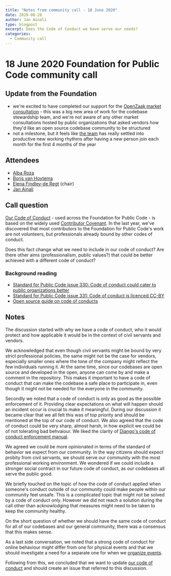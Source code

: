 ```yaml
---
title: "Notes from community call - 18 June 2020"
date: 2020-06-26
author: Jan Ainali
type: blogpost
excerpt: Does the Code of Conduct we have serve our needs?
categories:
  - Community call
---
```


# 18 June 2020 Foundation for Public Code community call

## Update from the Foundation

- we're excited to have completed our support for the [OpenZaak market consultation](https://github.com/open-zaak/open-zaak-market-consultation) - this was a big new area of work for the codebase stewardship team, and we're not aware of any other market consultations hosted by public organizations that asked vendors how they'd like an open source codebase community to be structured
- not a milestone, but it feels like [the team](https://publiccode.net/team/) has really settled into productive new working rhythms after having a new person join each month for the first 4 months of the year 

## Attendees

* [Alba Roza](https://publiccode.net/team/alba-roza.html)
* [Boris van Hoytema](https://publiccode.net/team/boris-van-hoytema.html)
* [Elena Findley-de Regt](https://publiccode.net/team/elena-findley-de-regt.html) (chair)
* [Jan Ainali](https://publiccode.net/team/jan-ainali.html)

## Call question

[Our Code of Conduct](https://github.com/publiccodenet/about/blob/develop/CODE_OF_CONDUCT.md) - used across the Foundation for Public Code - is based on the widely used [Contributor Covenant](https://www.contributor-covenant.org/version/2/0/code_of_conduct/).
In the last year, we've discovered that most contributors to the Foundation for Public Code's work are not volunteers, but professionals already bound by other codes of conduct.

Does this fact change what we need to include in our code of conduct?
Are there other aims (professionalism, public values?) that could be better achieved with a different code of conduct?

### Background reading

- [Standard for Public Code issue 330: Code of conduct could cater to public organizations better ](https://github.com/publiccodenet/standard/issues/330)
- [Standard for Public Code issue 331: Code of conduct is licenced CC-BY](https://github.com/publiccodenet/standard/issues/331)
- [Open source guide on code of conducts](https://opensource.guide/code-of-conduct/)

## Notes

The discussion started with why we have a code of conduct, who it would protect and how applicable it would be in the context of civil servants and vendors.

We acknowledged that even though civil servants might be bound by very strict professional policies, the same might not be the case for vendors, especially smaller ones where the tone of the company might reflect the few individuals running it.
At the same time, since our codebases are open source and developed in the open, anyone can come by and make a comment in the repository.
This makes it important to have a code of conduct that can make the codebase a safe place to participate in, even though it might not be needed for the everyone in the community.

Secondly we noted that a code of conduct is only as good as the possible enforcement of it.
Providing clear expectations on what will happen should an incident occur is crucial to make it meaningful.
During our discussion it became clear that we all felt this was of top priority and should be mentioned at the top of our code of conduct. We also agreed that the code of conduct could be very sharp, almost harsh, in how explicit we could be of not tolerating bad behvaiour.
We liked the clarity of [Django's code of conduct enforcement manual](https://www.djangoproject.com/conduct/enforcement-manual/).

We agreed we could be more opinionated in terms of the standard of behavior we expect from our community.
In the way citizens should expect probity from civil servants, we should serve our community with the most professional working environment.
We wondered if we could include a stronger social contract in our future code of conduct, as our codebases all serve the public good.

We briefly touched on the topic of how the code of conduct applied when someone's conduct outside of our community could make people within our community feel unsafe.
This is a complicated topic that might not be solved by a code of conduct only.
However we did not reach a solution during the call other than acknowlodging that measures might need to be taken to keep the community healthy.

On the short question of whether we should have the same code of conduct for all of our codebases and our general community, there was a consensus that this makes sense.

As a last side conversation, we noted that a strong code of conduct for online behaviour might differ from one for physical events and that we should investigate a need for a separate one for when we [organize events](https://about.publiccode.net/activities/events/organizing-events.html).

Following from this, we concluded that we want to update [our code of conduct](https://github.com/publiccodenet/about/blob/develop/CODE_OF_CONDUCT.md) and should create an issue that referred to this discussion.


